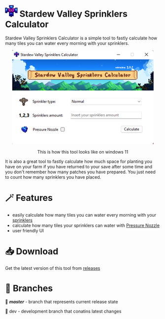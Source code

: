 # <img width= "40px" src="https://github.com/jacobszostko/StardewValleySprinklersCalculator/blob/master/media/Sprinklerscalculator.png"/> Stardew Valley Sprinklers Calculator
Stardew Valley Sprinklers Calculator is a simple tool to fastly calculate how many tiles you can water every morning with your sprinklers.

<p align="center">
  <img src="https://github.com/jacobszostko/StardewValleySprinklersCalculator/blob/master/media/screenshot%201.png" />
</p>

<p align="center" color="grey">This is how this tool looks like on windows 11</p>

It is also a great tool to fastly calculate how much space for planting you have on your farm if you have returned to your save after some time and you don't remember how many patches you have prepared. 
You just need to count how many sprinklers you have placed.
# 🪄 Features
- easily calculate how many tiles you can water every morning with your [sprinklers](https://stardewvalleywiki.com/Crafting#Sprinklers)
- calculate how many tiles your sprinklers can water with [Pressure Nozzle](https://stardewvalleywiki.com/Pressure_Nozzle)
- user friendly UI
# 📥 Download
Get the latest version of this tool from [releases](https://github.com/jacobszostko/StardewValleySprinklersCalculator/releases)
# 🌳 Branches
💎 ***master*** - branch that represents current release state

🔨 dev - development branch that conatins latest changes
